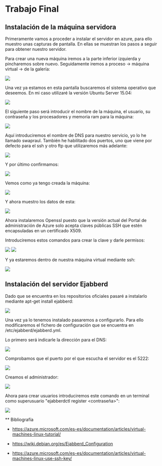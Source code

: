 # Trabajo Final

## Instalación de la máquina servidora

Primeramente vamos a proceder a instalar el servidor en azure, para ello muestro unas capturas de pantalla. En ellas se muestran los pasos a seguir para obtener nuestro servidor.   

Para crear una nueva máquina iremos a la parte inferior izquierda y pincharemos sobre nuevo. Seguidamente iremos a proceso -> máquina virtual -> de la galería: 

![](https://github.com/RaulSFuentes/SWAP2015/blob/master/trabajo/imagenes/1.png)

Una vez ya estamos en esta pantalla buscaremos el sistema operativo que deseemos. En mi caso utilizaré la versión Ubuntu Server 15.04: 

![](https://github.com/RaulSFuentes/SWAP2015/blob/master/trabajo/imagenes/2.png)

El siguiente paso será introducir el nombre de la máquina, el usuario, su contraseña y los procesadores y memoria ram para la máquina: 

![](https://github.com/RaulSFuentes/SWAP2015/blob/master/trabajo/imagenes/3.png)

Aquí introduciremos el nombre de DNS para nuestro servicio, yo lo he llamado swapraul. También he habilitado dos puertos, uno que viene por defecto para el ssh y otro ftp que utilizaremos más adelante:

![](https://github.com/RaulSFuentes/SWAP2015/blob/master/trabajo/imagenes/4.png)

Y por último confirmamos:

![](https://github.com/RaulSFuentes/SWAP2015/blob/master/trabajo/imagenes/5.png)

Vemos como ya tengo creada la máquina: 

![](https://github.com/RaulSFuentes/SWAP2015/blob/master/trabajo/imagenes/6.png)

Y ahora muestro los datos de esta:

![](https://github.com/RaulSFuentes/SWAP2015/blob/master/trabajo/imagenes/7.png)


Ahora instalaremos Openssl puesto que la versión actual del Portal de administración de Azure solo acepta claves públicas SSH que estén encapsuladas en un certificado X509.  

Introduciremos estos comandos para crear la clave y darle permisos:   

![](https://github.com/RaulSFuentes/SWAP2015/blob/master/trabajo/imagenes/8.png)
![](https://github.com/RaulSFuentes/SWAP2015/blob/master/trabajo/imagenes/9.png)


Y ya estaremos dentro de nuestra máquina virtual mediante ssh:

![](https://github.com/RaulSFuentes/SWAP2015/blob/master/trabajo/imagenes/10.png)


## Instalación del servidor Ejabberd


Dado que se encuentra en los repositorios oficiales pasaré a instalarlo mediante apt-get install ejabberd: 

![](https://github.com/RaulSFuentes/SWAP2015/blob/master/trabajo/imagenes/11.png)


Una vez ya lo tenemos instalado pasaremos a configurarlo. Para ello modificaremos el fichero de configuración que se encuentra en /etc/ejabberd/ejabberd.yml.

Lo primero será indicarle la dirección para el DNS:

![](https://github.com/RaulSFuentes/SWAP2015/blob/master/trabajo/imagenes/12.png)

Comprobamos que el puerto por el que escucha el servidor es el 5222: 
 
![](https://github.com/RaulSFuentes/SWAP2015/blob/master/trabajo/imagenes/13.png)

Creamos el administrador:

![](https://github.com/RaulSFuentes/SWAP2015/blob/master/trabajo/imagenes/14.png)

Ahora para crear usuarios introduciremos este comando en un terminal como superusuario "ejabberdctl register <usuario> <servidor> <contraseña>":

![](https://github.com/RaulSFuentes/SWAP2015/blob/master/trabajo/imagenes/15.png)






  
 






** Bibliografía

* https://azure.microsoft.com/es-es/documentation/articles/virtual-machines-linux-tutorial/

* https://wiki.debian.org/es/Ejabberd_Configuration

* https://azure.microsoft.com/es-es/documentation/articles/virtual-machines-linux-use-ssh-key/

